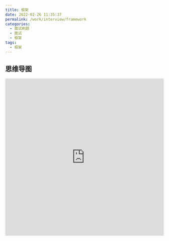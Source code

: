 ```yaml
---
title: 框架
date: 2022-02-26 11:35:37
permalink: /work/interview/framework
categories:
  - 面试刷题
  - 面试
  - 框架
tags:
  - 框架
---
```




## 思维导图

<iframe src="https://gitmind.cn/app/doc/3b97365053" width="100%" height="500" frameborder="0" scrolling="No" leftmargin="0" topmargin="0"></iframe>

